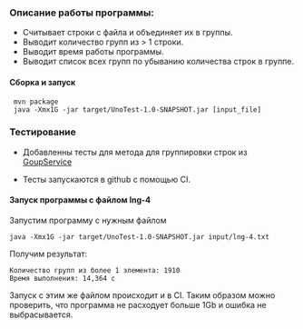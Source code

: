 ### Описание работы программы:
* Считывает строки с файла и объединяет их в группы.
* Выводит количество групп из > 1 строки. 
* Выводит время работы программы.
* Выводит список всех групп по убыванию количества строк в группе.

#### Сборка и запуск
 ```
  mvn package
  java -Xmx1G -jar target/UnoTest-1.0-SNAPSHOT.jar [input_file]
 ```

### Тестирование
* Добавленны тесты для метода для группировки строк из [GoupService](src/main/java/org/example/services/GroupService.java)

* Тесты запускаются в github с помощью CI.
#### Запуск программы с файлом lng-4

Запустим программу с нужным файлом
```
java -Xmx1G -jar target/UnoTest-1.0-SNAPSHOT.jar input/lng-4.txt
```
Получим результат:
```
Количество групп из более 1 элемента: 1910
Время выполнения: 14,364 c
```

Запуск с этим же файлом происходит и в CI. Таким образом можно проверить, что программа не расходует больше 1Gb и ошибка не выбрасывается.




